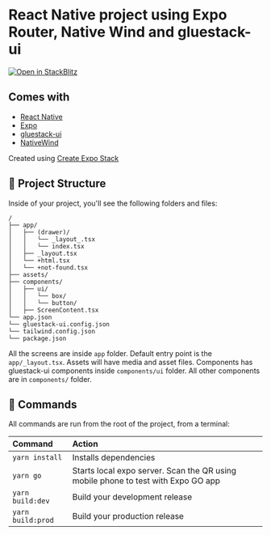 # React Native project using Expo Router, Native Wind and gluestack-ui

[![Open in StackBlitz](https://developer.stackblitz.com/img/open_in_stackblitz.svg)](https://stackblitz.com/~/github.com/mrlinnth/expo-gluestack-template)

## Comes with

- [React Native](https://reactnative.dev/)
- [Expo](https://expo.dev)
- [gluestack-ui](https://gluestack.io/)
- [NativeWind](https://www.nativewind.dev/)

Created using [Create Expo Stack](https://rn.new/)

## 🚀 Project Structure

Inside of your project, you'll see the following folders and files:

```text
/
├── app/
│   ├── (drawer)/
│   │   └── _layout_.tsx
│   │   └── index.tsx
│   ├── _layout.tsx
│   └── +html.tsx
│   └── +not-found.tsx
├── assets/
├── components/
│   ├── ui/
│   │   └── box/
│   │   └── button/
│   ├── ScreenContent.tsx
└── app.json
└── gluestack-ui.config.json
└── tailwind.config.json
└── package.json
```

All the screens are inside `app` folder. Default entry point is the `app/_layout.tsx`. Assets will have media and asset files. Components has gluestack-ui components inside `components/ui` folder. All other components are in `components/` folder.

## 🧞 Commands

All commands are run from the root of the project, from a terminal:

| Command           | Action                                                                            |
| :---------------- | :-------------------------------------------------------------------------------- |
| `yarn install`    | Installs dependencies                                                             |
| `yarn go`         | Starts local expo server. Scan the QR using mobile phone to test with Expo GO app |
| `yarn build:dev`  | Build your development release                                                    |
| `yarn build:prod` | Build your production release                                                     |
